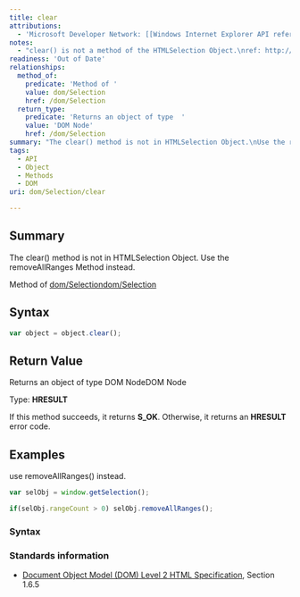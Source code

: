 ```yaml
---
title: clear
attributions:
  - 'Microsoft Developer Network: [[Windows Internet Explorer API reference](http://msdn.microsoft.com/en-us/library/ie/hh828809%28v=vs.85%29.aspx) Article]'
notes:
  - "clear() is not a method of the HTMLSelection Object.\nref: http://msdn.microsoft.com/en-us/library/ie/ff974359(v=vs.85).aspx\n\nPlease Delete"
readiness: 'Out of Date'
relationships:
  method_of:
    predicate: 'Method of '
    value: dom/Selection
    href: /dom/Selection
  return_type:
    predicate: 'Returns an object of type  '
    value: 'DOM Node'
    href: /dom/Selection
summary: "The clear() method is not in HTMLSelection Object.\nUse the removeAllRanges Method instead.\n"
tags:
  - API
  - Object
  - Methods
  - DOM
uri: dom/Selection/clear

---
```

## Summary

The clear() method is not in HTMLSelection Object. Use the removeAllRanges Method instead.

Method of [dom/Selection](/dom/Selection)[dom/Selection](/dom/Selection)

## Syntax

``` js
var object = object.clear();
```

## Return Value

Returns an object of type DOM NodeDOM Node

Type: **HRESULT**

If this method succeeds, it returns **S\_OK**. Otherwise, it returns an **HRESULT** error code.

## Examples

use removeAllRanges() instead.

``` js
var selObj = window.getSelection();

if(selObj.rangeCount > 0) selObj.removeAllRanges();
```

### Syntax

### Standards information

-   [Document Object Model (DOM) Level 2 HTML Specification](http://go.microsoft.com/fwlink/p/?linkid=196991), Section 1.6.5
